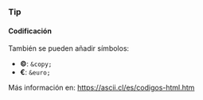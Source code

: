 ### Tip
#### Codificación

También se pueden añadir símbolos:  

- **&copy;**: `&copy;`
- **&euro;**: `&euro;`

Más información en: https://ascii.cl/es/codigos-html.htm